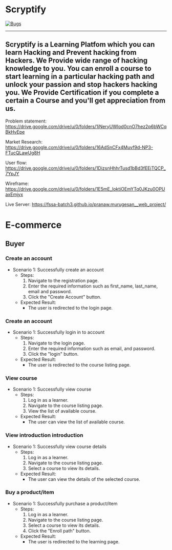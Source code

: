 # Scryptify

[![Bugs](https://sonarcloud.io/api/project_badges/measure?project=cyber-sparky_ui_change&metric=bugs)](https://sonarcloud.io/summary/new_code?id=cyber-sparky_ui_change)
***
## Scryptify is a Learning Platfom which you can learn Hacking and Prevent hacking from Hackers. We Provide wide range of hacking knowledge to you. You can enroll a course to start learning in a particular hacking path and unlock your passion and stop hackers hacking you. We Provide Certification if you complete a certain a Course and you'll get appreciation from us.


Problem statement: https://drive.google.com/drive/u/0/folders/1jNeryUWIod0cnO7hez2p6bWCqBkHvEpe

Market Research: https://drive.google.com/drive/u/0/folders/16AdSnCFx4Muvf9d-NP3-FTucQLawUg8H

User flow: https://drive.google.com/drive/u/0/folders/1DizsnHhhrTusd1bBd3fEEjTQCP_7YpJY

Wireframe: https://drive.google.com/drive/u/0/folders/1E5mE_loktiOEmYTq0JKzu0OPUaxEmjyx

Live Server: https://fssa-batch3.github.io/pranaw.murugesan__web_project/

# E-commerce
## Buyer
### Create an account
- Scenario 1: Successfully create an account
    - Steps:
        1. Navigate to the registration page.
        2. Enter the required information such as first_name, last_name, email and password.
        3. Click the "Create Account" button.
    - Expected Result:
        - The user is redirected to the login page.
### Create an account
- Scenario 1: Successfully login in to account
    - Steps:
        1. Navigate to the login page.
        2. Enter the required information such as email, and password.
        3. Click the "login" button.
    - Expected Result:
        - The user is redirected to the course listing page.
### View course
- Scenario 1: Successfully view course
    - Steps:
        1. Log in as a learner.
        2. Navigate to the course listing page.
        3. View the list of available course.
    - Expected Result:
        - The user can view the list of available course.
### View introduction introduction
- Scenario 1: Successfully view course details
    - Steps:
        1. Log in as a learner.
        2. Navigate to the course listing page.
        3. Select a course to view its details.
    - Expected Result:
        - The user can view the details of the selected course.
### Buy a product/item
- Scenario 1: Successfully purchase a product/item
    - Steps:
        1. Log in as a learner.
        2. Navigate to the course listing page.
        3. Select a course to view its details.
        4. Click the "Enroll path" button.
    - Expected Result:
        - The user is redirected to the learning page.
